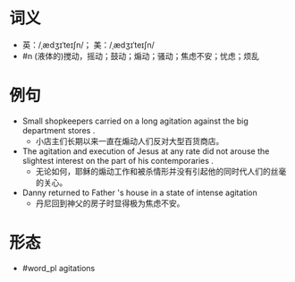 # 词义
- 英：/ˌædʒɪˈteɪʃn/； 美：/ˌædʒɪˈteɪʃn/
- #n (液体的)搅动，摇动；鼓动；煽动；骚动；焦虑不安；忧虑；烦乱
# 例句
- Small shopkeepers carried on a long agitation against the big department stores .
	- 小店主们长期以来一直在煽动人们反对大型百货商店。
- The agitation and execution of Jesus at any rate did not arouse the slightest interest on the part of his contemporaries .
	- 无论如何，耶稣的煽动工作和被杀情形并没有引起他的同时代人们的丝毫的关心。
- Danny returned to Father 's house in a state of intense agitation
	- 丹尼回到神父的房子时显得极为焦虑不安。
# 形态
- #word_pl agitations
